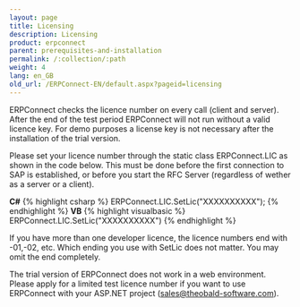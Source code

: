 ```yaml
---
layout: page
title: Licensing
description: Licensing
product: erpconnect
parent: prerequisites-and-installation
permalink: /:collection/:path
weight: 4
lang: en_GB
old_url: /ERPConnect-EN/default.aspx?pageid=licensing
---
```


ERPConnect checks the licence number on every call (client and server). After the end of the test period ERPConnect will not run without a valid licence key. For demo purposes a license key is not necessary after the installation of the trial version.  
  
Please set your licence number through the static class ERPConnect.LIC as shown in the code below. This must be done before the first connection to SAP is established, or before you start the RFC Server (regardless of wether as a server or a client).  

**C#**
{% highlight csharp %}
ERPConnect.LIC.SetLic("XXXXXXXXXX");
{% endhighlight %}
**VB**
{% highlight visualbasic %}
ERPConnect.LIC.SetLic("XXXXXXXXXX")
{% endhighlight %}  
  
If you have more than one developer licence, the licence numbers end with -01,-02, etc. Which ending you use with SetLic does not matter. You may omit the end completely.  
  
The trial version of ERPConnect does not work in a web environment. Please apply for a limited test licence number if you want to use ERPConnect with your ASP.NET project ([sales@theobald-software.com](sales@theobald-software.com)).  
